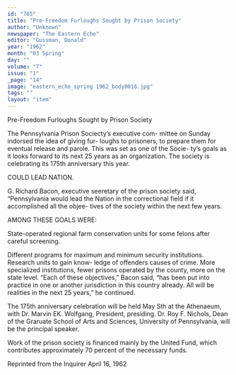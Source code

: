 ```yaml
---
id: "765"
title: "Pre-Freedom Furloughs Sought by Prison Society"
author: "Unknown"
newspaper: "The Eastern Echo"
editor: "Gussman, Donald"
year: "1962"
month: "03 Spring"
day: ""
volume: "7"
issue: "1"
_page: "14"
image: "eastern_echo_spring 1962_body0016.jpg"
tags: ""
layout: "item"
---
```

Pre-Freedom Furloughs Sought by Prison Society

The Pennsylvania Prison Sociecty’s executive com-
mittee on Sunday indorsed the idea of giving fur-
loughs to prisoners, to prepare them for eventual
release and parole. This was set as one of the Socie-
ty’s goals as it looks forward to its next 25 years as
an organization. The society is celebrating its 175th
anniversary this year.

COULD LEAD NATION.

G. Richard Bacon, executive seeretary of the prison
society said, “Pennsylvania would lead the Nation in
the correctional field if it accomplished all the objee-
tives of the society within the next few years.

AMONG THESE GOALS WERE:

State-operated regional farm conservation units
for some felons after careful screening.

Different programs for maximum and minimum
security institutions. Research units to gain know-
ledge of offenders causes of crime. More specialized
institutions, fewer prisons operated by the county,
more on the state level. “Each of these objectives,”
Bacon said, “has been put into practice in one or
another jurisdiction in this country already. All will
be realities in the next 25 years,” he continued.

The 175th anniversary celebration will be held May
Sth at the Athenaeum, with Dr. Marvin EK. Wolfgang,
President, presiding. Dr. Roy F. Nichols, Dean of the
Graruate School of Arts and Sciences, University
of Pennsylvania, will be the principal speaker.

Work of the prison society is financed mainly by
the United Fund, which contributes approximately
70 percent of the necessary funds.

Reprinted from the Inquirer
April 16, 1962
